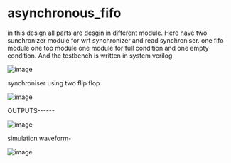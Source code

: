 # asynchronous_fifo
in this design all parts are desgin in different module. Here have two sunchronizer module for wrt synchronizer and read synchroniser. one fifo module one top module one module for full condition and one empty condition.
And the testbench is written in system verilog.


![image](https://user-images.githubusercontent.com/72481400/111077783-6c713580-8518-11eb-83e7-8f8824ece83f.png)


synchroniser using two flip flop


![image](https://user-images.githubusercontent.com/72481400/111077754-49468600-8518-11eb-9bfd-87d57d6dcd14.png)



OUTPUTS------


![image](https://user-images.githubusercontent.com/72481400/114534445-a004c400-9c6c-11eb-931b-7b12e328d692.png)




simulation waveform-


![image](https://user-images.githubusercontent.com/72481400/111078289-b0fdd080-851a-11eb-954f-7070e6de9af6.png)
